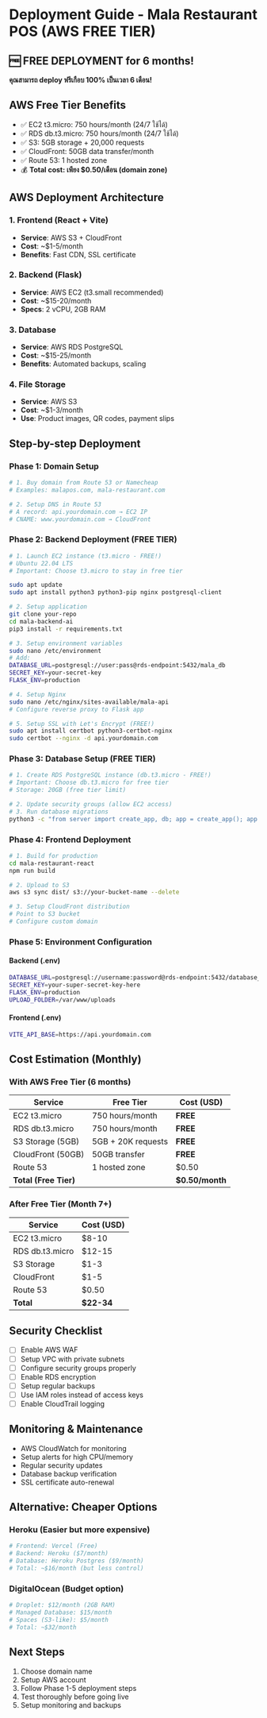 # Deployment Guide - Mala Restaurant POS (AWS FREE TIER)

## 🆓 FREE DEPLOYMENT for 6 months!

**คุณสามารถ deploy ฟรีเกือบ 100% เป็นเวลา 6 เดือน!**

## AWS Free Tier Benefits
- ✅ EC2 t3.micro: 750 hours/month (24/7 ใช้ได้)
- ✅ RDS db.t3.micro: 750 hours/month (24/7 ใช้ได้) 
- ✅ S3: 5GB storage + 20,000 requests
- ✅ CloudFront: 50GB data transfer/month
- ✅ Route 53: 1 hosted zone
- 💰 **Total cost: เพียง $0.50/เดือน (domain zone)**

## AWS Deployment Architecture

### 1. Frontend (React + Vite)
- **Service**: AWS S3 + CloudFront
- **Cost**: ~$1-5/month
- **Benefits**: Fast CDN, SSL certificate

### 2. Backend (Flask)
- **Service**: AWS EC2 (t3.small recommended)
- **Cost**: ~$15-20/month
- **Specs**: 2 vCPU, 2GB RAM

### 3. Database
- **Service**: AWS RDS PostgreSQL
- **Cost**: ~$15-25/month
- **Benefits**: Automated backups, scaling

### 4. File Storage
- **Service**: AWS S3
- **Cost**: ~$1-3/month
- **Use**: Product images, QR codes, payment slips

## Step-by-step Deployment

### Phase 1: Domain Setup
```bash
# 1. Buy domain from Route 53 or Namecheap
# Examples: malapos.com, mala-restaurant.com

# 2. Setup DNS in Route 53
# A record: api.yourdomain.com → EC2 IP
# CNAME: www.yourdomain.com → CloudFront
```

### Phase 2: Backend Deployment (FREE TIER)
```bash
# 1. Launch EC2 instance (t3.micro - FREE!)
# Ubuntu 22.04 LTS
# Important: Choose t3.micro to stay in free tier

sudo apt update
sudo apt install python3 python3-pip nginx postgresql-client

# 2. Setup application
git clone your-repo
cd mala-backend-ai
pip3 install -r requirements.txt

# 3. Setup environment variables
sudo nano /etc/environment
# Add:
DATABASE_URL=postgresql://user:pass@rds-endpoint:5432/mala_db
SECRET_KEY=your-secret-key
FLASK_ENV=production

# 4. Setup Nginx
sudo nano /etc/nginx/sites-available/mala-api
# Configure reverse proxy to Flask app

# 5. Setup SSL with Let's Encrypt (FREE!)
sudo apt install certbot python3-certbot-nginx
sudo certbot --nginx -d api.yourdomain.com
```

### Phase 3: Database Setup (FREE TIER)
```bash
# 1. Create RDS PostgreSQL instance (db.t3.micro - FREE!)
# Important: Choose db.t3.micro for free tier
# Storage: 20GB (free tier limit)

# 2. Update security groups (allow EC2 access)
# 3. Run database migrations
python3 -c "from server import create_app, db; app = create_app(); app.app_context().push(); db.create_all()"
```

### Phase 4: Frontend Deployment
```bash
# 1. Build for production
cd mala-restaurant-react
npm run build

# 2. Upload to S3
aws s3 sync dist/ s3://your-bucket-name --delete

# 3. Setup CloudFront distribution
# Point to S3 bucket
# Configure custom domain
```

### Phase 5: Environment Configuration

#### Backend (.env)
```bash
DATABASE_URL=postgresql://username:password@rds-endpoint:5432/database_name
SECRET_KEY=your-super-secret-key-here
FLASK_ENV=production
UPLOAD_FOLDER=/var/www/uploads
```

#### Frontend (.env)
```bash
VITE_API_BASE=https://api.yourdomain.com
```

## Cost Estimation (Monthly)

### With AWS Free Tier (6 months)
| Service | Free Tier | Cost (USD) |
|---------|-----------|------------|
| EC2 t3.micro | 750 hours/month | **FREE** |
| RDS db.t3.micro | 750 hours/month | **FREE** |
| S3 Storage (5GB) | 5GB + 20K requests | **FREE** |
| CloudFront (50GB) | 50GB transfer | **FREE** |
| Route 53 | 1 hosted zone | $0.50 |
| **Total (Free Tier)** | | **$0.50/month** |

### After Free Tier (Month 7+)
| Service | Cost (USD) |
|---------|------------|
| EC2 t3.micro | $8-10 |
| RDS db.t3.micro | $12-15 |
| S3 Storage | $1-3 |
| CloudFront | $1-5 |
| Route 53 | $0.50 |
| **Total** | **$22-34** |

## Security Checklist
- [ ] Enable AWS WAF
- [ ] Setup VPC with private subnets
- [ ] Configure security groups properly
- [ ] Enable RDS encryption
- [ ] Setup regular backups
- [ ] Use IAM roles instead of access keys
- [ ] Enable CloudTrail logging

## Monitoring & Maintenance
- AWS CloudWatch for monitoring
- Setup alerts for high CPU/memory
- Regular security updates
- Database backup verification
- SSL certificate auto-renewal

## Alternative: Cheaper Options

### Heroku (Easier but more expensive)
```bash
# Frontend: Vercel (Free)
# Backend: Heroku ($7/month)
# Database: Heroku Postgres ($9/month)
# Total: ~$16/month (but less control)
```

### DigitalOcean (Budget option)
```bash
# Droplet: $12/month (2GB RAM)
# Managed Database: $15/month
# Spaces (S3-like): $5/month
# Total: ~$32/month
```

## Next Steps
1. Choose domain name
2. Setup AWS account
3. Follow Phase 1-5 deployment steps
4. Test thoroughly before going live
5. Setup monitoring and backups